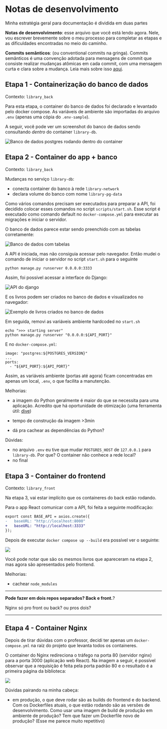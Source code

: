 # Notas de desenvolvimento

Minha estratégia geral para documentação é dividida em duas partes

**Notas de desenvolvimento**: esse arquivo que você está lendo agora. Nele, vou
escrever brevemente sobre o meu processo para completar as etapas e as 
dificuldades encontradas no meio do caminho.

**Commits semânticos**: (ou conventional commits na gringa). Commits semânticos
é uma convenção adotada para mensagens de commit que consiste realizar mudanças
atômicas em cada commit, com uma mensagem curta e clara sobre a mudança. Leia
mais sobre isso [aqui](https://conventionalcommits.org/).


## Etapa 1 - Containerização do banco de dados

Contexto: `library_back`

Para esta etapa, o container do banco de dados foi declarado e levantado pelo
docker compose. As variáveis de ambiente são importadas do arquivo `.env` (apenas 
uma cópia do `.env-sample`).

A seguir, você pode ver um screenshot do banco de dados sendo
consultando _dentro_ do container `library-db`.

![Banco de dados postgres rodando dentro do container](docs/estapa-1.png)


## Etapa 2 - Container do app + banco

Contexto: `library_back`

Mudanças no serviço `library-db`:

- conecta container do banco à rede `library-network`
- declara volume do banco com nome `library-pg-data`

Como vários comandos precisam ser executados para preparar a API, foi decidido
colocar esses comandos no script `scripts/start.sh`. Esse script é executado como
comando default no `docker-compose.yml` para executar as migrações e iniciar o servidor.

O banco de dados parece estar sendo
preenchido com as tabelas corretamente:

![Banco de dados com tabelas](docs/etapa-2-db.png)

A API é iniciada, mas não consiguia acessar pelo navegador. Então mudei o comando de iniciar o servidor no script `start.sh` para o seguinte

```sh
python manage.py runserver 0.0.0.0:3333
```

Assim, foi possível acessar a interface do Django:

![API do django](docs/etapa-2-api-navegador.png)

E os livros podem ser criados no banco de dados e visualizados no navegador:

![Exemplo de livros criados no banco de dados](docs/etapa-2-api-livros.png)

Em seguida, removi as variáveis ambiente hardcoded no `start.sh` 

    echo ">>> starting server"
    python manage.py runserver "0.0.0.0:${API_PORT}"

E no `docker-compose.yml`:

    image: "postgres:${POSTGRES_VERSION}"
    ...
    ports:
      - "${API_PORT}:${API_PORT}"

Assim, as variáveis ambiente (portas até agora) ficam concentradas em apenas
um local, `.env`, o que facilita a manutenção.

Melhorias: 

<!-- TODO: fazer essas melhorias aqui -->
- a imagem do Python geralmente é maior do que se necessita para uma aplicação.
Acredito que há oportunidade de otimização (uma ferramenta útil: 
[dive](https://github.com/wagoodman/dive))
<!-- TODO: fazer essas melhorias aqui -->
- tempo de construção da imagem >3min
<!-- TODO: fazer essas melhorias aqui -->
- dá pra cachear as dependências do Python?


Dúvidas:

- no arquivo `.env` eu tive que mudar `POSTGRES_HOST` de `127.0.0.1` 
para `library-db`. Por que? O container não conhece a rede local?
- no final

## Etapa 3 - Container do frontend

Contexto: `library_front`

Na etapa 3, vai estar implícito que os containeres do back estão rodando.

Para o app React comunicar com a API, foi feita a seguinte modificação:

```diff
export const BASE_API = axios.create({
-   baseURL: "http://localhost:8000"
+   baseURL: "http://localhost:3333"
});
```

Depois de executar `docker compose up --build` era possível ver o 
seguinte:

![](docs/etapa-3-livros.png)

Você pode notar que são os mesmos livros que apareceram na etapa 2, mas
agora são apresentados pelo frontend.

Melhorias:

- cachear `node_modules`

--- 

**Pode fazer em dois repos separados? Back e front.**?

Nginx só pro front ou back? ou pros dois?

---

## Etapa 4 - Container Nginx

Depois de tirar dúvidas com o professor, decidi ter apenas um `docker-compose.yml`
na raíz do projeto que levanta todos os containeres.

O container do Nginx redireciona o tráfego na porta 80 (servidor nginx) para a 
porta 3000 (aplicação web React). Na imagem a seguir, é possível observar que 
a requisição é feita pela porta padrão 80 e o resultado é a primeira página
da biblioteca:

![](docs/etapa-4-nginx.png)


Dúvidas pairando na minha cabeça:

- em produção, o que deve rodar são as builds do frontend e do backend. Com os
Dockerfiles atuais, o que estão rodando são as versões de desenvolvimento. Como
usar uma imagem de build de produção em ambiente de produção? Tem que fazer um 
Dockerfile novo de produção? (Esse me parece muito repetitivo)
<!-- https://devcenter.heroku.com/articles/local-development-with-docker-compose -->